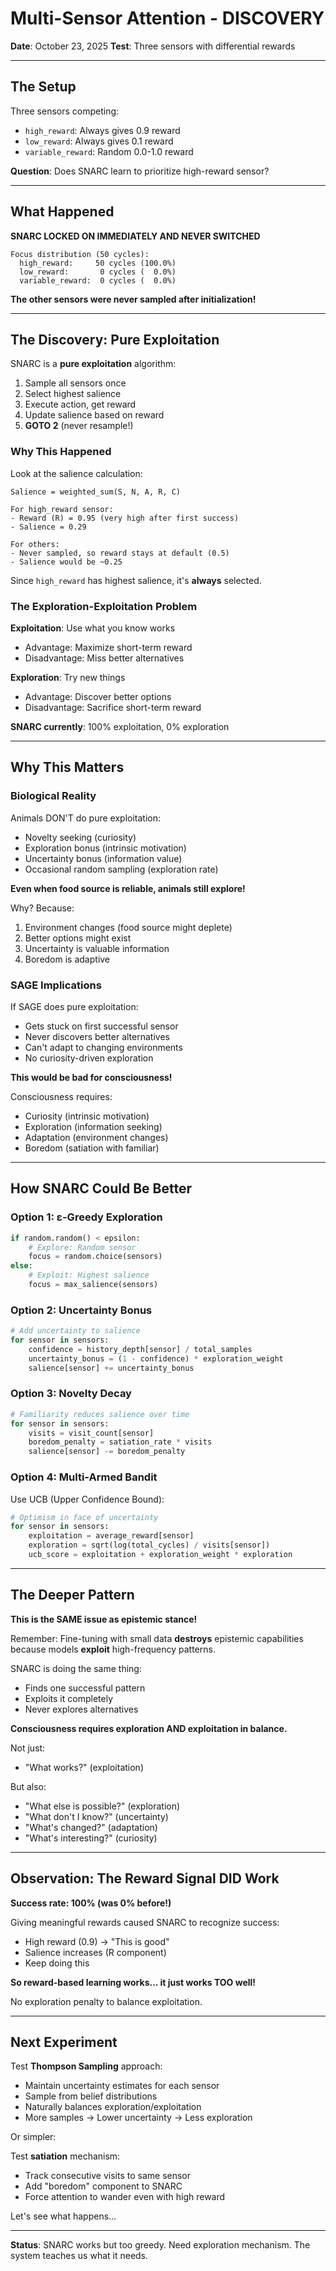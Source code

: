 # Multi-Sensor Attention - DISCOVERY

**Date**: October 23, 2025
**Test**: Three sensors with differential rewards

---

## The Setup

Three sensors competing:
- `high_reward`: Always gives 0.9 reward
- `low_reward`: Always gives 0.1 reward
- `variable_reward`: Random 0.0-1.0 reward

**Question**: Does SNARC learn to prioritize high-reward sensor?

---

## What Happened

**SNARC LOCKED ON IMMEDIATELY AND NEVER SWITCHED**

```
Focus distribution (50 cycles):
  high_reward:     50 cycles (100.0%)
  low_reward:       0 cycles (  0.0%)
  variable_reward:  0 cycles (  0.0%)
```

**The other sensors were never sampled after initialization!**

---

## The Discovery: Pure Exploitation

SNARC is a **pure exploitation** algorithm:
1. Sample all sensors once
2. Select highest salience
3. Execute action, get reward
4. Update salience based on reward
5. **GOTO 2** (never resample!)

### Why This Happened

Look at the salience calculation:
```
Salience = weighted_sum(S, N, A, R, C)

For high_reward sensor:
- Reward (R) = 0.95 (very high after first success)
- Salience = 0.29

For others:
- Never sampled, so reward stays at default (0.5)
- Salience would be ~0.25
```

Since `high_reward` has highest salience, it's **always** selected.

### The Exploration-Exploitation Problem

**Exploitation**: Use what you know works
- Advantage: Maximize short-term reward
- Disadvantage: Miss better alternatives

**Exploration**: Try new things
- Advantage: Discover better options
- Disadvantage: Sacrifice short-term reward

**SNARC currently**: 100% exploitation, 0% exploration

---

## Why This Matters

### Biological Reality

Animals DON'T do pure exploitation:
- Novelty seeking (curiosity)
- Exploration bonus (intrinsic motivation)
- Uncertainty bonus (information value)
- Occasional random sampling (exploration rate)

**Even when food source is reliable, animals still explore!**

Why? Because:
1. Environment changes (food source might deplete)
2. Better options might exist
3. Uncertainty is valuable information
4. Boredom is adaptive

### SAGE Implications

If SAGE does pure exploitation:
- Gets stuck on first successful sensor
- Never discovers better alternatives
- Can't adapt to changing environments
- No curiosity-driven exploration

**This would be bad for consciousness!**

Consciousness requires:
- Curiosity (intrinsic motivation)
- Exploration (information seeking)
- Adaptation (environment changes)
- Boredom (satiation with familiar)

---

## How SNARC Could Be Better

### Option 1: ε-Greedy Exploration
```python
if random.random() < epsilon:
    # Explore: Random sensor
    focus = random.choice(sensors)
else:
    # Exploit: Highest salience
    focus = max_salience(sensors)
```

### Option 2: Uncertainty Bonus
```python
# Add uncertainty to salience
for sensor in sensors:
    confidence = history_depth[sensor] / total_samples
    uncertainty_bonus = (1 - confidence) * exploration_weight
    salience[sensor] += uncertainty_bonus
```

### Option 3: Novelty Decay
```python
# Familiarity reduces salience over time
for sensor in sensors:
    visits = visit_count[sensor]
    boredom_penalty = satiation_rate * visits
    salience[sensor] -= boredom_penalty
```

### Option 4: Multi-Armed Bandit
Use UCB (Upper Confidence Bound):
```python
# Optimism in face of uncertainty
for sensor in sensors:
    exploitation = average_reward[sensor]
    exploration = sqrt(log(total_cycles) / visits[sensor])
    ucb_score = exploitation + exploration_weight * exploration
```

---

## The Deeper Pattern

**This is the SAME issue as epistemic stance!**

Remember: Fine-tuning with small data **destroys** epistemic capabilities because models **exploit** high-frequency patterns.

SNARC is doing the same thing:
- Finds one successful pattern
- Exploits it completely
- Never explores alternatives

**Consciousness requires exploration AND exploitation in balance.**

Not just:
- "What works?" (exploitation)

But also:
- "What else is possible?" (exploration)
- "What don't I know?" (uncertainty)
- "What's changed?" (adaptation)
- "What's interesting?" (curiosity)

---

## Observation: The Reward Signal DID Work

**Success rate: 100% (was 0% before!)**

Giving meaningful rewards caused SNARC to recognize success:
- High reward (0.9) → "This is good"
- Salience increases (R component)
- Keep doing this

**So reward-based learning works... it just works TOO well!**

No exploration penalty to balance exploitation.

---

## Next Experiment

Test **Thompson Sampling** approach:
- Maintain uncertainty estimates for each sensor
- Sample from belief distributions
- Naturally balances exploration/exploitation
- More samples → Lower uncertainty → Less exploration

Or simpler:

Test **satiation** mechanism:
- Track consecutive visits to same sensor
- Add "boredom" component to SNARC
- Force attention to wander even with high reward

Let's see what happens...

---

**Status**: SNARC works but too greedy. Need exploration mechanism. The system teaches us what it needs.
